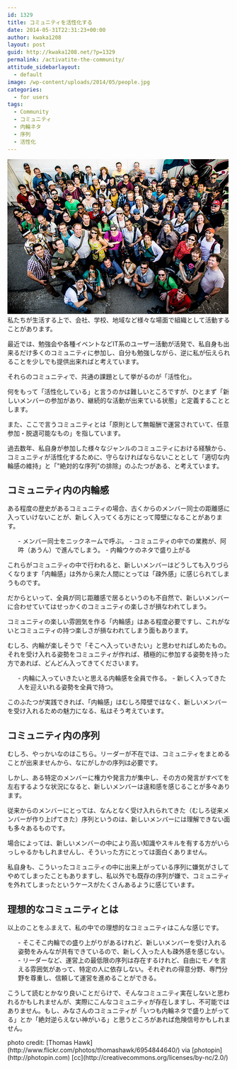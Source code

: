 ```yaml
---
id: 1329
title: コミュニティを活性化する
date: 2014-05-31T22:31:23+00:00
author: kwaka1208
layout: post
guid: http://kwaka1208.net/?p=1329
permalink: /activatite-the-community/
attitude_sidebarlayout:
  - default
image: /wp-content/uploads/2014/05/people.jpg
categories:
  - for users
tags:
  - Community
  - コミュニティ
  - 内輪ネタ
  - 序列
  - 活性化
---
```

<img src="/assets/images/2014/05/people.jpg" alt="People" width="500" height="350" class="alignnone size-full wp-image-1332" />
私たちが生活する上で、会社、学校、地域など様々な場面で組織として活動することがあります。

最近では、勉強会や各種イベントなどIT系のユーザー活動が活発で、私自身も出来るだけ多くのコミュニティに参加し、自分も勉強しながら、逆に私が伝えられることを少しでも提供出来ればと考えています。

それらのコミュニティで、共通の課題として挙がるのが「活性化」。

何をもって「活性化している」と言うのかは難しいところですが、ひとまず「新しいメンバーの参加があり、継続的な活動が出来ている状態」と定義することとします。

また、ここで言うコミュニティとは「原則として無報酬で運営されていて、任意参加・脱退可能なもの」を指しています。

過去数年、私自身が参加した様々なジャンルのコミュニティにおける経験から、コミュニティが活性化するために、守らなければならないこととして「適切な内輪感の維持」と「"絶対的な序列"の排除」のふたつがある、と考えています。

## コミュニティ内の内輪感
ある程度の歴史があるコミュニティの場合、古くからのメンバー同士の距離感に入っていけないことが、新しく入ってくる方にとって障壁になることがあります。

<ol>
- メンバー同士をニックネームで呼ぶ。
- コミュニティの中での業務が、阿吽（あうん）で進んでしまう。
- 内輪ウケのネタで盛り上がる
</ol>
これらがコミュニティの中で行われると、新しいメンバーはどうしても入りづらくなります「内輪感」は外から来た人間にとっては「疎外感」に感じられてしまうものです。

だからといって、全員が同じ距離感で居るというのも不自然で、新しいメンバーに合わせていてはせっかくのコミュニティの楽しさが損なわれてしまう。

コミュニティの楽しい雰囲気を作る「内輪感」はある程度必要ですし、これがないとコミュニティの持つ楽しさが損なわれてしまう面もあります。

むしろ、内輪が楽しそうで「そこへ入っていきたい」と思わせればしめたもの。それを受け入れる姿勢をコミュニティが作れば、積極的に参加する姿勢を持った方であれば、どんどん入ってきてくださいます。

<ol>
- 内輪に入っていきたいと思える内輪感を全員で作る。
- 新しく入ってきた人を迎えいれる姿勢を全員で持つ。
</ol>
このふたつが実践できれば、「内輪感」はむしろ障壁ではなく、新しいメンバーを受け入れるための魅力になる、私はそう考えています。

## コミュニティ内の序列
むしろ、やっかいなのはこちら。リーダーが不在では、コミュニティをまとめることが出来ませんから、なにがしかの序列は必要です。

しかし、ある特定のメンバーに権力や発言力が集中し、その方の発言がすべてを左右するような状況になると、新しいメンバーは違和感を感じることが多々あります。

従来からのメンバーにとっては、なんとなく受け入れられてきた（むしろ従来メンバーが作り上げてきた）序列というのは、新しいメンバーには理解できない面も多々あるものです。

場合によっては、新しいメンバーの中により高い知識やスキルを有する方がいらっしゃるかもしれませんし、そういった方にとっては面白くありません。

私自身も、こういったコミュニティの中に出来上がっている序列に嫌気がさしてやめてしまったこともありますし、私以外でも既存の序列が嫌で、コミュニティを外れてしまったというケースがたくさんあるように感じています。

## 理想的なコミュニティとは
<p>以上のことをふまえて、私の中での理想的なコミュニティはこんな感じです。
<ol>
- そこそこ内輪での盛り上がりがあるけれど、新しいメンバーを受け入れる姿勢をみんなが共有できているので、新しく入った人も疎外感を感じない。
- リーダーなど、運営上の最低限の序列は存在するけれど、自由にモノを言える雰囲気があって、特定の人に依存しない。それぞれの得意分野、専門分野を尊重し、信頼して運営を進めることができる。
</ol>
こうして読むとかなり良いことだらけで、そんなコミュニティ実在しないと思われるかもしれませんが、実際にこんなコミュニティが存在しますし、不可能ではありません。もし、みなさんのコミュニティが「いつも内輪ネタで盛り上がってる」とか「絶対逆らえない神がいる」と思うところがあれば危険信号かもしれません。</p>
photo credit: [Thomas Hawk](http://www.flickr.com/photos/thomashawk/6954844640/) via [photopin](http://photopin.com) [cc](http://creativecommons.org/licenses/by-nc/2.0/)
